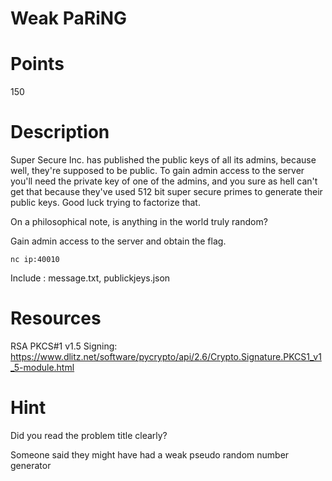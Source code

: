 # Weak PaRiNG

# Points
150

# Description
Super Secure Inc. has published the public keys of all its admins, because well, they're supposed to be public.
To gain admin access to the server you'll need the private key of one of the admins, and you sure as hell can't get that because they've used 512 bit super secure primes to generate their public keys. Good luck trying to factorize that.

On a philosophical note, is anything in the world truly random?

Gain admin access to the server and obtain the flag.

`nc ip:40010`

Include : message.txt, publickjeys.json 

# Resources

RSA PKCS#1 v1.5 Signing: https://www.dlitz.net/software/pycrypto/api/2.6/Crypto.Signature.PKCS1_v1_5-module.html 

# Hint
Did you read the problem title clearly?

Someone said they might have had a weak pseudo random number generator

